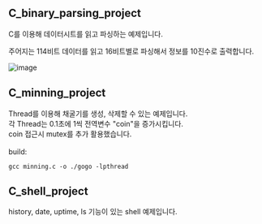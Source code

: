 


## C_binary_parsing_project
C를 이용해 데이터시트를 읽고 파싱하는 예제입니다. 

주어지는 114비트 데이터를 읽고 16비트별로 파싱해서 정보를 10진수로 출력합니다. 

![image](https://github.com/woodong11/C_parsing_project/assets/91379630/fa0622e8-bdb9-473e-82d8-3a1cbf589c64)

## C_minning_project
Thread를 이용해 채굴기를 생성, 삭제할 수 있는 예제입니다. <br>
각 Thread는 0.1초에 1씩 전역변수 "coin"을 증가시킵니다. <br>
coin 접근시 mutex를 추가 활용했습니다.
<br><br>
build:
```
gcc minning.c -o ./gogo -lpthread
```

## C_shell_project
history, date, uptime, ls 기능이 있는 shell 예제입니다. 
